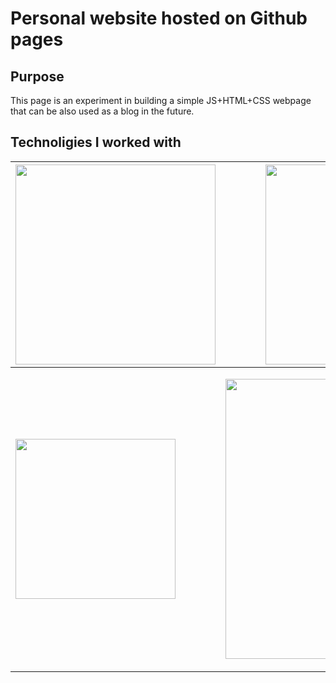 # Personal website hosted on Github pages

## Purpose

This page is an experiment in building a simple JS+HTML+CSS webpage that can be also used as a blog in the future. 

## Technoligies I worked with
|  <img src="../sources/python.svg" style="width:20em;"> | <img src="../sources/apache-spark.svg" style="width:20em;">  | <img src="../sources/docker.svg" style="width:20em;">  |
|---|---|---|
|  <img src="../sources/c-sharp.svg" style="width:16em;"> | <img src="../sources/gitlab.svg" style="width:28em;">  | <img src="../sources/redhat.svg" style="width:30em;">  |

